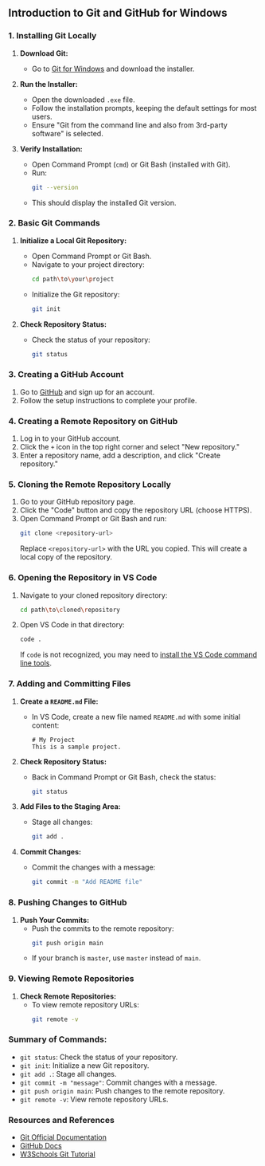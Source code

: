 ## **Introduction to Git and GitHub for Windows**

### **1. Installing Git Locally**

1. **Download Git:**
   - Go to [Git for Windows](https://git-scm.com/download/win) and download the installer.

2. **Run the Installer:**
   - Open the downloaded `.exe` file.
   - Follow the installation prompts, keeping the default settings for most users.
   - Ensure "Git from the command line and also from 3rd-party software" is selected.

3. **Verify Installation:**
   - Open Command Prompt (`cmd`) or Git Bash (installed with Git).
   - Run:
     ```sh
     git --version
     ```
   - This should display the installed Git version.

### **2. Basic Git Commands**

1. **Initialize a Local Git Repository:**
   - Open Command Prompt or Git Bash.
   - Navigate to your project directory:
     ```sh
     cd path\to\your\project
     ```
   - Initialize the Git repository:
     ```sh
     git init
     ```

2. **Check Repository Status:**
   - Check the status of your repository:
     ```sh
     git status
     ```

### **3. Creating a GitHub Account**

1. Go to [GitHub](https://github.com) and sign up for an account.
2. Follow the setup instructions to complete your profile.

### **4. Creating a Remote Repository on GitHub**

1. Log in to your GitHub account.
2. Click the `+` icon in the top right corner and select "New repository."
3. Enter a repository name, add a description, and click "Create repository."

### **5. Cloning the Remote Repository Locally**

1. Go to your GitHub repository page.
2. Click the "Code" button and copy the repository URL (choose HTTPS).
3. Open Command Prompt or Git Bash and run:
   ```sh
   git clone <repository-url>
   ```
   Replace `<repository-url>` with the URL you copied. This will create a local copy of the repository.

### **6. Opening the Repository in VS Code**

1. Navigate to your cloned repository directory:
   ```sh
   cd path\to\cloned\repository
   ```
2. Open VS Code in that directory:
   ```sh
   code .
   ```
   If `code` is not recognized, you may need to [install the VS Code command line tools](https://code.visualstudio.com/docs/setup/windows#_launching-from-the-command-line).

### **7. Adding and Committing Files**

1. **Create a `README.md` File:**
   - In VS Code, create a new file named `README.md` with some initial content:
     ```
     # My Project
     This is a sample project.
     ```

2. **Check Repository Status:**
   - Back in Command Prompt or Git Bash, check the status:
     ```sh
     git status
     ```

3. **Add Files to the Staging Area:**
   - Stage all changes:
     ```sh
     git add .
     ```

4. **Commit Changes:**
   - Commit the changes with a message:
     ```sh
     git commit -m "Add README file"
     ```

### **8. Pushing Changes to GitHub**

1. **Push Your Commits:**
   - Push the commits to the remote repository:
     ```sh
     git push origin main
     ```
   - If your branch is `master`, use `master` instead of `main`.

### **9. Viewing Remote Repositories**

1. **Check Remote Repositories:**
   - To view remote repository URLs:
     ```sh
     git remote -v
     ```

### **Summary of Commands:**

- `git status`: Check the status of your repository.
- `git init`: Initialize a new Git repository.
- `git add .`: Stage all changes.
- `git commit -m "message"`: Commit changes with a message.
- `git push origin main`: Push changes to the remote repository.
- `git remote -v`: View remote repository URLs.

### **Resources and References**


- [Git Official Documentation](https://git-scm.com/doc)
- [GitHub Docs](https://docs.github.com)
- [W3Schools Git Tutorial](https://www.w3schools.com/git/git_intro.asp?remote=github)

